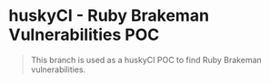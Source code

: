 # huskyCI - Ruby Brakeman Vulnerabilities POC

> This branch is used as a huskyCI POC to find Ruby Brakeman vulnerabilities.
